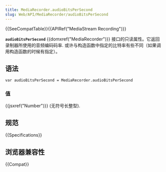 ```yaml
---
title: MediaRecorder.audioBitsPerSecond
slug: Web/API/MediaRecorder/audioBitsPerSecond
---
```


{{SeeCompatTable}}{{APIRef("MediaStream Recording")}}

**`audioBitsPerSecond`** {{domxref("MediaRecorder")}} 接口的只读属性。它返回录制器所使用的音频编码码率. 或许与构造函数中指定的比特率有些不同（如果调用构造函数的时候有指定）。

## 语法

```plain
var audioBitsPerSecond = MediaRecorder.audioBitsPerSecond
```

### 值

{{jsxref("Number")}} (无符号长整型).

## 规范

{{Specifications}}

## 浏览器兼容性

{{Compat}}
